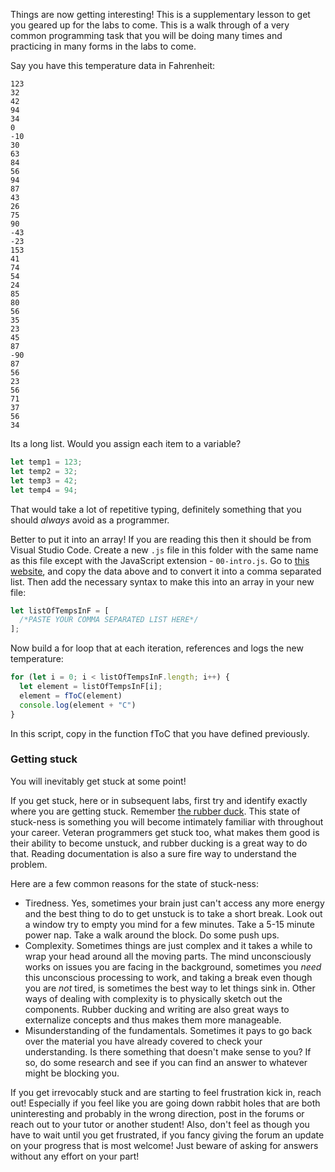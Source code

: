 Things are now getting interesting! This is a supplementary lesson to get you geared up for the labs to come. This is a walk through of a very common programming task that you will be doing many times and practicing in many forms in the labs to come.

Say you have this temperature data in Fahrenheit:

```
123
32
42
94
34
0
-10
30
63
84
56
94
87
43
26
75
90
-43
-23
153
41
74
54
24
85
80
56
35
23
45
87
-90
87
56
23
56
71
37
56
34
```

Its a long list. Would you assign each item to a variable?

```javascript
let temp1 = 123;
let temp2 = 32;
let temp3 = 42;
let temp4 = 94;
```

That would take a lot of repetitive typing, definitely something that you should _always_ avoid as a programmer.

Better to put it into an array! If you are reading this then it should be from Visual Studio Code. Create a new `.js` file in this folder with the same name as this file except with the JavaScript extension - `00-intro.js`. Go to [this website](https://convert.town/column-to-comma-separated-list), and copy the data above and to convert it into a comma separated list. Then add the necessary syntax to make this into an array in your new file:

```javascript
let listOfTempsInF = [
  /*PASTE YOUR COMMA SEPARATED LIST HERE*/
];
```

Now build a for loop that at each iteration, references and logs the new temperature:

```javascript
for (let i = 0; i < listOfTempsInF.length; i++) {
  let element = listOfTempsInF[i];
  element = fToC(element)
  console.log(element + "C")
}
```

In this script, copy in the function fToC that you have defined previously.

### Getting stuck

You will inevitably get stuck at some point!

If you get stuck, here or in subsequent labs, first try and identify exactly where you are getting stuck. Remember <a href="https://en.wikipedia.org/wiki/Rubber_duck_debugging" target="_blank">the rubber duck</a>. This state of stuck-ness is something you will become intimately familiar with throughout your career. Veteran programmers get stuck too, what makes them good is their ability to become unstuck, and rubber ducking is a great way to do that. Reading documentation is also a sure fire way to understand the problem.

Here are a few common reasons for the state of stuck-ness:

- Tiredness. Yes, sometimes your brain just can't access any more energy and the best thing to do to get unstuck is to take a short break. Look out a window try to empty you mind for a few minutes. Take a 5-15 minute power nap. Take a walk around the block. Do some push ups.
- Complexity. Sometimes things are just complex and it takes a while to wrap your head around all the moving parts. The mind unconsciously works on issues you are facing in the background, sometimes you _need_ this unconscious processing to work, and taking a break even though you are _not_ tired, is sometimes the best way to let things sink in. Other ways of dealing with complexity is to physically sketch out the components. Rubber ducking and writing are also great ways to externalize concepts and thus makes them more manageable.
- Misunderstanding of the fundamentals. Sometimes it pays to go back over the material you have already covered to check your understanding. Is there something that doesn't make sense to you? If so, do some research and see if you can find an answer to whatever might be blocking you.

If you get irrevocably stuck and are starting to feel frustration kick in, reach out! Especially if you feel like you are going down rabbit holes that are both uninteresting and probably in the wrong direction, post in the forums or reach out to your tutor or another student! Also, don't feel as though you have to wait until you get frustrated, if you fancy giving the forum an update on your progress that is most welcome! Just beware of asking for answers without any effort on your part!
